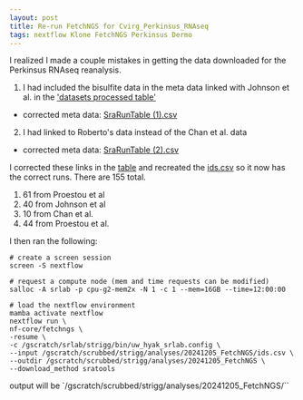 ```yaml
---
layout: post
title: Re-run FetchNGS for Cvirg_Perkinsus_RNAseq
tags: nextflow Klone FetchNGS Perkinsus Dermo
---
```


I realized I made a couple mistakes in getting the data downloaded for the Perkinsus RNAseq reanalysis.

1) I had included the bisulfite data in the meta data linked with Johnson et al. in the ['datasets processed table'](https://resilience-biomarkers-for-aquaculture.github.io/about/)
  - corrected meta data: [SraRunTable (1).csv](https://github.com/Resilience-Biomarkers-for-Aquaculture/Cvirg_Pmarinus_RNAseq/blob/main/data/SraRunTable%20(1).csv)
2) I had linked to Roberto's data instead of the Chan et al. data
  - corrected meta data: [SraRunTable (2).csv](https://github.com/Resilience-Biomarkers-for-Aquaculture/Cvirg_Pmarinus_RNAseq/blob/main/data/SraRunTable%20(2).csv)

I corrected these links in the [table](https://resilience-biomarkers-for-aquaculture.github.io/about/) and recreated the [ids.csv](https://github.com/Resilience-Biomarkers-for-Aquaculture/Cvirg_Pmarinus_RNAseq/blob/main/data/ids.csv) so it now has the correct runs. There are 155 total.
1) 61 from Proestou et al
2) 40 from Johnson et al
3) 10 from Chan et al.
4) 44 from Proestou et al.

I then ran the following:
```
# create a screen session
screen -S nextflow

# request a compute node (mem and time requests can be modified)
salloc -A srlab -p cpu-g2-mem2x -N 1 -c 1 --mem=16GB --time=12:00:00

# load the nextflow environment
mamba activate nextflow
nextflow run \
nf-core/fetchngs \
-resume \
-c /gscratch/srlab/strigg/bin/uw_hyak_srlab.config \
--input /gscratch/scrubbed/strigg/analyses/20241205_FetchNGS/ids.csv \
--outdir /gscratch/scrubbed/strigg/analyses/20241205_FetchNGS \
--download_method sratools
```

output will be `/gscratch/scrubbed/strigg/analyses/20241205_FetchNGS/``
